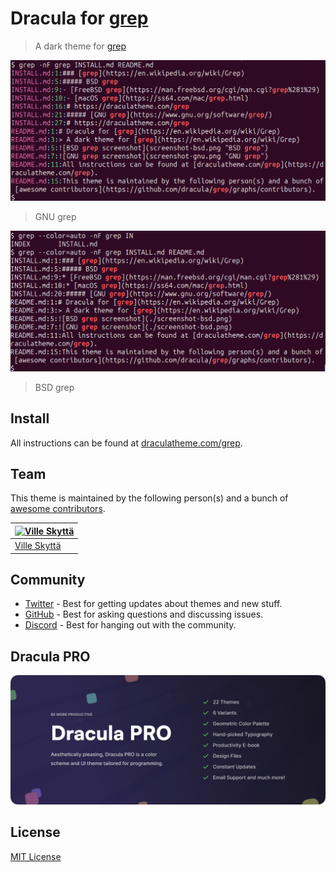 # Dracula for [grep](https://en.wikipedia.org/wiki/Grep)

> A dark theme for [grep](https://en.wikipedia.org/wiki/Grep)

![GNU grep screenshot](screenshot.png "GNU grep")

> GNU grep

![BSD grep screenshot](screenshot-bsd.png "BSD grep")

> BSD grep

## Install

All instructions can be found at [draculatheme.com/grep](https://draculatheme.com/grep).

## Team

This theme is maintained by the following person(s) and a bunch of [awesome contributors](https://github.com/dracula/grep/graphs/contributors).

| [![Ville Skyttä](https://github.com/scop.png?size=100)](https://github.com/scop) |
| -------------------------------------------------------------------------------- |
| [Ville Skyttä](https://github.com/scop)                                          |

## Community

- [Twitter](https://twitter.com/draculatheme) - Best for getting updates about themes and new stuff.
- [GitHub](https://github.com/dracula/dracula-theme/discussions) - Best for asking questions and discussing issues.
- [Discord](https://draculatheme.com/discord-invite) - Best for hanging out with the community.

## Dracula PRO

[![Dracula PRO](./.github/dracula-pro.png)](https://draculatheme.com/pro)

## License

[MIT License](./LICENSE)
